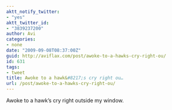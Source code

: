 ```yaml
---
aktt_notify_twitter:
- "yes"
aktt_twitter_id:
- "3839237200"
author: Avi
categories:
- none
date: "2009-09-08T08:37:00Z"
guid: http://aviflax.com/post/awoke-to-a-hawks-cry-right-ou/
id: 631
tags:
- tweet
title: Awoke to a hawk&#8217;s cry right ou…
url: /post/awoke-to-a-hawks-cry-right-ou/
---
```

Awoke to a hawk&#8217;s cry right outside my window.